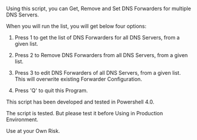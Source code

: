 Using this script, you can Get, Remove and Set DNS Forwarders for multiple DNS Servers.

When you will run the list, you will get below four options:

1. Press 1 to get the list of DNS Forwarders for all DNS Servers, from a given list.

2. Press 2 to Remove DNS Forwarders from all DNS Servers, from a given list.

3. Press 3 to edit DNS Forwarders of all DNS Servers, from a given list. This will overwrite existing Forwarder Configuration.

4. Press 'Q' to quit this Program.


 
This script has been developed and tested in Powershell 4.0.

The script is tested. But please test it before Using in Production Environment.

Use at your Own Risk.

 

